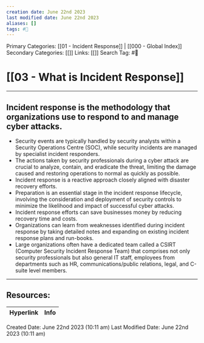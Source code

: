 ```yaml
---
creation date: June 22nd 2023
last modified date: June 22nd 2023
aliases: []
tags: #📖
---
```


Primary Categories: [[01 - Incident Response]] | [[000 - Global Index]] 
Secondary Categories: [[]] 
Links: [[]] 
Search Tag: #📖  

# [[03 - What is Incident Response]]  
---

## Incident response is the methodology that organizations use to respond to and manage cyber attacks.

- Security events are typically handled by security analysts within a Security Operations Centre (SOC), while security incidents are managed by specialist incident responders.
- The actions taken by security professionals during a cyber attack are crucial to analyze, contain, and eradicate the threat, limiting the damage caused and restoring operations to normal as quickly as possible.
- Incident response is a reactive approach closely aligned with disaster recovery efforts.
- Preparation is an essential stage in the incident response lifecycle, involving the consideration and deployment of security controls to minimize the likelihood and impact of successful cyber attacks.
- Incident response efforts can save businesses money by reducing recovery time and costs.
- Organizations can learn from weaknesses identified during incident response by taking detailed notes and expanding on existing incident response plans and run-books.
- Large organizations often have a dedicated team called a CSIRT (Computer Security Incident Response Team) that comprises not only security professionals but also general IT staff, employees from departments such as HR, communications/public relations, legal, and C-suite level members.


___

## Resources:

| Hyperlink | Info |
| --------- | ---- |


Created Date: June 22nd 2023 (10:11 am) 
Last Modified Date: June 22nd 2023 (10:11 am)
